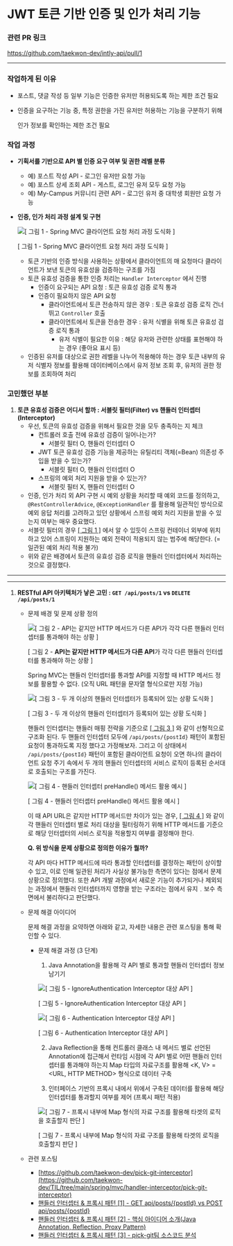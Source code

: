 # JWT 토큰 기반 인증 및 인가 처리 기능

### 관련 PR 링크

https://github.com/taekwon-dev/intly-api/pull/1

---

### 작업하게 된 이유

- 포스트, 댓글 작성 등 일부 기능은 인증한 유저만 허용되도록 하는 제한 조건 필요
- 인증을 요구하는 기능 중, 특정 권한을 가진 유저만 허용하는 기능을 구분하기 위해

  인가 정보를 확인하는 제한 조건 필요


### 작업 과정

- **기획서를 기반으로 API 별 인증 요구 여부 및 권한 레벨 분류**
    - 예) 포스트 작성 API - 로그인 유저만 요청 가능
    - 예) 포스트 상세 조회 API - 게스트, 로그인 유저 모두 요청 가능
    - 예) My-Campus 커뮤니티 관련 API - 로그인 유저 중 대학생 회원만 요청 가능
- **인증, 인가 처리 과정 설계 및 구현**

  ![[ 그림 1 - Spring MVC 클라이언트 요청 처리 과정 도식화 ]](https://s3-us-west-2.amazonaws.com/secure.notion-static.com/db448cca-3304-4759-b527-da7b69fa4069/Untitled.png)

  [ 그림 1 - Spring MVC 클라이언트 요청 처리 과정 도식화 ]

    - 토큰 기반의 인증 방식을 사용하는 상황에서 클라이언트의 매 요청마다 클라이언트가 보낸 토큰의 유효성을 검증하는 구조를 가짐
    - 토큰 유효성 검증을 통한 인증 처리는 `Handler Interceptor` 에서 진행
        - 인증이 요구되는 API 요청 : 토큰 유효성 검증 로직 통과
        - 인증이 필요하지 않은 API 요청
            - 클라이언트에서 토큰 전송하지 않은 경우 : 토큰 유효성 검증 로직 건너뛰고 `Controller` 호출
            - 클라이언트에서 토큰을 전송한 경우 : 유저 식별을 위해 토큰 유효성 검증 로직 통과
                - 유저 식별이 필요한 이유 : 해당 유저와 관련한 상태를 표현해야 하는 경우 (좋아요 표시 등)
    - 인증된 유저를 대상으로 권한 레벨을 나누어 적용해야 하는 경우 토큰 내부의 유저 식별자 정보를 활용해 데이터베이스에서 유저 정보 조회 후, 유저의 권한 정보를 조회하여 처리

### 고민했던 부분

1. **토큰 유효성 검증은 어디서 할까 : 서블릿 필터(Filter) vs 핸들러 인터셉터(Interceptor)**
    - 우선, 토큰의 유효성 검증을 위해서 필요한 것을 모두 충족하는 지 체크
        - 컨트롤러 호출 전에 유효성 검증이 일어나는가?
            - 서블릿 필터 O, 핸들러 인터셉터 O
        - JWT 토큰 유효성 검증 기능을 제공하는 유틸리티 객체(=Bean) 의존성 주입을 받을 수 있는가?
            - 서블릿 필터 O, 핸들러 인터셉터 O
        - 스프링의 예외 처리 지원을 받을 수 있는가?
            - 서블릿 필터 X, 핸들러 인터셉터 O
    - 인증, 인가 처리 외 API 구현 시 예외 상황을 처리할 때 예외 코드를 정의하고,  `@RestControllerAdvice`, `@ExceptionHandler` 를 활용해 일관적인 방식으로 예외 응답 처리를 고려하고 있던 상황에서 스프링 예외 처리 지원을 받을 수 있는지 여부는 매우 중요했다.
    - 서블릿 필터의 경우 [[ 그림 1 ]](https://www.notion.so/JWT-d72e4c5d4f7348c29806dc8e99ffd67a?pvs=21) 에서 알 수 있듯이 스프링 컨테이너 외부에 위치하고 있어 스프링이 지원하는 예외 전략이 적용되지 않는 범주에 해당한다. (=일관된 예외 처리 적용 불가)
    - 위와 같은 배경에서 토큰의 유효성 검증 로직을 핸들러 인터셉터에서 처리하는 것으로 결정했다.

---

---

1. **RESTful API 아키텍처가 낳은 고민 : `GET /api/posts/1` vs `DELETE /api/posts/1`**
    - 문제 배경 및 문제 상황 정의

      ![ [ 그림 2 - **API는 같지만 HTTP 메서드가 다른 API**가 각각 다른 핸들러 인터셉터를 통과해야 하는 상황 ] ](https://s3-us-west-2.amazonaws.com/secure.notion-static.com/44945552-a772-4d36-9ab8-6eeef4ea24fc/Untitled.png)

      [ 그림 2 - **API는 같지만 HTTP 메서드가 다른 API**가 각각 다른 핸들러 인터셉터를 통과해야 하는 상황 ]

      Spring MVC는 핸들러 인터셉터를 통과할 API를 지정할 때 HTTP 메서드 정보를 활용할 수 없다. (오직 URL 패턴을 문자열 형식으로만 지정 가능)

      ![ [ 그림 3 - 두 개 이상의 핸들러 인터셉터가 등록되어 있는 상황 도식화 ]](https://s3-us-west-2.amazonaws.com/secure.notion-static.com/f59e30a6-fabf-42ab-aeea-b513d7cb0d02/Untitled.png)

      [ 그림 3 - 두 개 이상의 핸들러 인터셉터가 등록되어 있는 상황 도식화 ]

      핸들러 인터셉터는 핸들러 매핑 전략을 기준으로 [[ 그림 3 ]](https://www.notion.so/JWT-d72e4c5d4f7348c29806dc8e99ffd67a?pvs=21) 와 같이 선형적으로 구조화 된다. 두 핸들러 인터셉터 모두에 `/api/posts/{postId}` 패턴이 포함된 요청이 통과하도록 지정 했다고 가정해보자. 그리고 이 상태에서 `/api/posts/{postId}` 패턴이 포함된 클라이언트 요청이 오면 하나의 클라이언트 요청 주기 속에서 두 개의 핸들러 인터셉터의 서비스 로직이 등록된 순서대로 호출되는 구조를 가진다.

      ![[ 그림 4 - 핸들러 인터셉터 preHandle() 메서드 활용 예시 ]](https://s3-us-west-2.amazonaws.com/secure.notion-static.com/b622b1ad-645a-43f3-b0ea-d87e0140b005/Untitled.png)

      [ 그림 4 - 핸들러 인터셉터 preHandle() 메서드 활용 예시 ]

      이 때 API URL은 같지만 HTTP 메서드만 차이가 있는 경우, [[ 그림 4 ]](https://www.notion.so/JWT-d72e4c5d4f7348c29806dc8e99ffd67a?pvs=21) 와 같이 각 핸들러 인터셉터 별로 처리 대상을 필터링하기 위해 HTTP 메서드를 기준으로 해당 인터셉터의 서비스 로직을 적용할지 여부를 결정해야 한다.

      **Q. 위 방식을 문제 상황으로 정의한 이유가 뭘까?**

      각 API 마다 HTTP 메서드에 따라 통과할 인터셉터를 결정하는 패턴이 상이할 수 있고, 이로 인해 일관된 처리가 사실상 불가능한 측면이 있다는 점에서 문제 상황으로 정의했다. 또한 API 개발 과정에서 새로운 기능이 추가되거나 제외되는 과정에서 핸들러 인터셉터까지 영향을 받는 구조라는 점에서 유지﹒보수 측면에서 불리하다고 판단했다.

    - 문제 해결 아이디어

      문제 해결 과정을 요약하면 아래와 같고, 자세한 내용은 관련 포스팅을 통해 확인할 수 있다.

        - 문제 해결 과정 (3 단계)

            1) Java Annotation을 활용해 각 API 별로 통과할 핸들러 인터셉터 정보 남기기

          ![[ 그림 5 - IgnoreAuthentication Interceptor 대상 API ] ](https://s3-us-west-2.amazonaws.com/secure.notion-static.com/cf4790a4-8b32-4a1c-860f-ef39a2d78f08/Untitled.png)

          [ 그림 5 - IgnoreAuthentication Interceptor 대상 API ]

          ![[ 그림 6 - Authentication Interceptor 대상 API ]](https://s3-us-west-2.amazonaws.com/secure.notion-static.com/ebd01980-b257-4d53-ab97-c6f43fbca1a4/Untitled.png)

          [ 그림 6 - Authentication Interceptor 대상 API ]

            2) Java Reflection을 통해 컨트롤러 클래스 내 메서드 별로 선언된 Annotation에 접근해서 런타임 시점에 각 API 별로 어떤 핸들러 인터셉터를 통과해야 하는지 Map 타입의 자료구조를 활용해 <K, V> = <URL, HTTP METHOD> 형식으로 데이터 구축

            3) 인터페이스 기반의 프록시 내에서 위에서 구축된 데이터를 활용해 해당 인터셉터를 통과할지 여부를 제어 (프록시 패턴 적용)

          ![ [ 그림 7 - 프록시 내부에 Map 형식의 자료 구조를 활용해 타겟의 로직을 호출할지 판단 ]](https://s3-us-west-2.amazonaws.com/secure.notion-static.com/15396d5f-af0a-4409-b10c-82e5c1d614e7/Untitled.png)

          [ 그림 7 - 프록시 내부에 Map 형식의 자료 구조를 활용해 타겟의 로직을 호출할지 판단 ]

    - 관련 포스팅
        - [https://github.com/taekwon-dev/pick-git-interceptor](https://github.com/taekwon-dev/TIL/tree/main/spring/mvc/handler-interceptor/pick-git-interceptor)
        - [핸들러 인터셉터 & 프록시 패턴 [1] - GET api/posts/{postId} vs POST api/posts/{postId}](https://medium.com/taekwon-v/spring-mvc-%ED%95%B8%EB%93%A4%EB%9F%AC-%EC%9D%B8%ED%84%B0%EC%85%89%ED%84%B0%EC%97%90%EC%84%9C-%EC%9C%A0%EC%A0%80-%EC%9D%B8%EC%A6%9D-%EC%97%AC%EB%B6%80-%EB%B0%8F-%EA%B6%8C%ED%95%9C-%EA%B2%80%EC%82%AC%ED%95%98%EA%B8%B0-1-2e736844d46b)
        - [핸들러 인터셉터 & 프록시 패턴 [2] - 핵심 아이디어 소개(Java Annotation, Reflection, Proxy Pattern)](https://medium.com/taekwon-v/spring-mvc-%ED%95%B8%EB%93%A4%EB%9F%AC-%EC%9D%B8%ED%84%B0%EC%85%89%ED%84%B0%EC%97%90%EC%84%9C-%EC%9C%A0%EC%A0%80-%EC%9D%B8%EC%A6%9D-%EC%97%AC%EB%B6%80-%EA%B2%80%EC%82%AC%ED%95%98%EA%B8%B0-2-pick-git-%ED%8C%80-%ED%95%B4%EA%B2%B0-%EC%95%84%EC%9D%B4%EB%94%94%EC%96%B4-%EC%86%8C%EA%B0%9C-java-annotation-reflection-85d02cc20b32)
        - [핸들러 인터셉터 & 프록시 패턴 [3] - pick-git팀 소스코드 분석](https://medium.com/taekwon-v/spring-mvc-%ED%95%B8%EB%93%A4%EB%9F%AC-%EC%9D%B8%ED%84%B0%EC%85%89%ED%84%B0%EC%97%90%EC%84%9C-%EC%9C%A0%EC%A0%80-%EC%9D%B8%EC%A6%9D-%EC%97%AC%EB%B6%80-%EA%B2%80%EC%82%AC%ED%95%98%EA%B8%B0-3-pick-git-%ED%8C%80-%EC%86%8C%EC%8A%A4-%EC%BD%94%EB%93%9C-%EB%B6%84%EC%84%9D%ED%95%98%EA%B8%B0-7aad4ffc8297)
